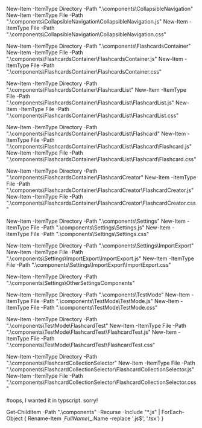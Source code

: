 New-Item -ItemType Directory -Path ".\components\CollapsibleNavigation"
New-Item -ItemType File -Path ".\components\CollapsibleNavigation\CollapsibleNavigation.js"
New-Item -ItemType File -Path ".\components\CollapsibleNavigation\CollapsibleNavigation.css"

New-Item -ItemType Directory -Path ".\components\FlashcardsContainer"
New-Item -ItemType File -Path ".\components\FlashcardsContainer\FlashcardsContainer.js"
New-Item -ItemType File -Path ".\components\FlashcardsContainer\FlashcardsContainer.css"

New-Item -ItemType Directory -Path ".\components\FlashcardsContainer\FlashcardList"
New-Item -ItemType File -Path ".\components\FlashcardsContainer\FlashcardList\FlashcardList.js"
New-Item -ItemType File -Path ".\components\FlashcardsContainer\FlashcardList\FlashcardList.css"

New-Item -ItemType Directory -Path ".\components\FlashcardsContainer\FlashcardList\Flashcard"
New-Item -ItemType File -Path ".\components\FlashcardsContainer\FlashcardList\Flashcard\Flashcard.js"
New-Item -ItemType File -Path ".\components\FlashcardsContainer\FlashcardList\Flashcard\Flashcard.css"

New-Item -ItemType Directory -Path ".\components\FlashcardsContainer\FlashcardCreator"
New-Item -ItemType File -Path ".\components\FlashcardsContainer\FlashcardCreator\FlashcardCreator.js"
New-Item -ItemType File -Path ".\components\FlashcardsContainer\FlashcardCreator\FlashcardCreator.css"

New-Item -ItemType Directory -Path ".\components\Settings"
New-Item -ItemType File -Path ".\components\Settings\Settings.js"
New-Item -ItemType File -Path ".\components\Settings\Settings.css"

New-Item -ItemType Directory -Path ".\components\Settings\ImportExport"
New-Item -ItemType File -Path ".\components\Settings\ImportExport\ImportExport.js"
New-Item -ItemType File -Path ".\components\Settings\ImportExport\ImportExport.css"

New-Item -ItemType Directory -Path ".\components\Settings\OtherSettingsComponents"

New-Item -ItemType Directory -Path ".\components\TestMode"
New-Item -ItemType File -Path ".\components\TestMode\TestMode.js"
New-Item -ItemType File -Path ".\components\TestMode\TestMode.css"

New-Item -ItemType Directory -Path ".\components\TestMode\FlashcardTest"
New-Item -ItemType File -Path ".\components\TestMode\FlashcardTest\FlashcardTest.js"
New-Item -ItemType File -Path ".\components\TestMode\FlashcardTest\FlashcardTest.css"

New-Item -ItemType Directory -Path ".\components\FlashcardCollectionSelector"
New-Item -ItemType File -Path ".\components\FlashcardCollectionSelector\FlashcardCollectionSelector.js"
New-Item -ItemType File -Path ".\components\FlashcardCollectionSelector\FlashcardCollectionSelector.css"

#oops, I wanted it in typscript.  sorry!

Get-ChildItem -Path ".\components" -Recurse -Include "*.js" | ForEach-Object { Rename-Item $_.FullName ($_.Name -replace '\.js$', '.tsx') }

